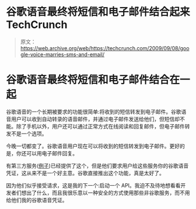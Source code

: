 # 谷歌语音最终将短信和电子邮件结合起来 TechCrunch

> 原文：<https://web.archive.org/web/https://techcrunch.com/2009/09/08/google-voice-marries-sms-and-email/>

# 谷歌语音最终将短信和电子邮件结合在一起

谷歌语音的一个长期被要求的功能很简单:将收到的短信转发到电子邮件。谷歌语音用户可以收到自动转录的语音邮件，并通过电子邮件发送给他们，但短信却不能。除了手机以外，用户还可以通过正常方式在线阅读和回复邮件，但电子邮件转发不是一个选项。

今晚一切都变了。谷歌语音用户现在可以将收到的短信转发到电子邮件。更好的是，你还可以用电子邮件回复。

有第三方服务([例子](https://web.archive.org/web/20221006192802/http://www.googsms.com/))已经提供了这个，但是他们要求用户给这些服务你的谷歌语音凭证，这从来不是一个好主意。谷歌直接推出这个功能，真是太好了。

因为他们似乎接受请求，这是我的下一个:启动一个 API。我迫不及待地想看看开发者们想出了什么，而且我很乐意以一种安全的方式使用那些非谷歌服务，而不用给他们我的谷歌语音凭证。
